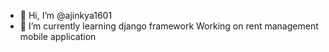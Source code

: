- 👋 Hi, I’m @ajinkya1601
- 🌱 I’m currently learning django framework
     Working on rent management mobile application

<!---
ajinkya1601/ajinkya1601 is a ✨ special ✨ repository because its `README.md` (this file) appears on your GitHub profile.
You can click the Preview link to take a look at your changes.
--->
